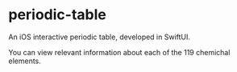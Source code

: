# periodic-table
An iOS interactive periodic table, developed in SwiftUI.

You can view relevant information about each of the 119 chemichal elements.
